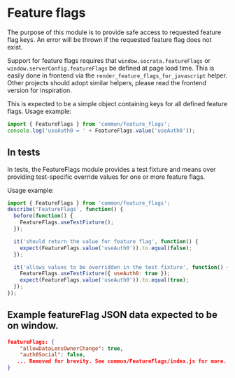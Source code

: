 # Feature flags

The purpose of this module is to provide safe access to requested feature flag keys. An error will be thrown
if the requested feature flag does not exist.

Support for feature flags requires that `window.socrata.featureFlags` or `window.serverConfig.featureFlags`
be defined at page load time. This is easily done in frontend via the `render_feature_flags_for_javascript`
helper. Other projects should adopt similar helpers, please read the frontend version for inspiration.

This is expected to be a simple object containing keys for all defined feature flags. Usage example:

```javascript
import { FeatureFlags } from 'common/feature_flags';
console.log('useAuth0 = ' + FeatureFlags.value('useAuth0'));
```

## In tests

In tests, the FeatureFlags module provides a test fixture and means over providing
test-specific override values for one or more feature flags.

Usage example:

```javascript
import { FeatureFlags } from 'common/feature_flags';
describe('FeatureFlags', function() {
  before(function() {
    FeatureFlags.useTestFixture();
  });

  it('should return the value for feature flag', function() {
    expect(FeatureFlags.value('useAuth0')).to.equal(false);
  });

  it('allows values to be overridden in the test fixture', function() {
    FeatureFlags.useTestFixture({ useAuth0: true });
    expect(FeatureFlags.value('useAuth0')).to.equal(true);
  });
});
```

## Example featureFlag JSON data expected to be on window.

```json
featureFlags: {
    "allowDataLensOwnerChange": true,
    "auth0Social": false,
   ... Removed for brevity. See common/FeatureFlags/index.js for more.
}
```

